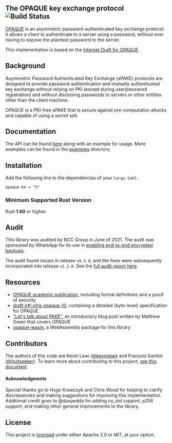 ##  The OPAQUE key exchange protocol ![Build Status](https://github.com/novifinancial/opaque-ke/workflows/Rust%20CI/badge.svg)

[OPAQUE](https://eprint.iacr.org/2018/163.pdf) is an asymmetric password-authenticated key exchange protocol. It allows a client to authenticate to a server using a password, without ever having to expose the plaintext password to the server.

This implementation is based on the [Internet Draft for OPAQUE](https://github.com/cfrg/draft-irtf-cfrg-opaque).

Background
----------

Asymmetric Password Authenticated Key Exchange (aPAKE) protocols are designed to provide password authentication and mutually authenticated key exchange without relying on PKI (except during user/password registration) and without disclosing passwords to servers or other entities other than the client machine.

OPAQUE is a PKI-free aPAKE that is secure against pre-computation attacks and capable of using a secret salt.

Documentation
-------------

The API can be found [here](https://docs.rs/opaque-ke/) along with an example for usage. More examples can be found in the [examples](./examples) directory.

Installation
------------

Add the following line to the dependencies of your `Cargo.toml`:

```
opaque-ke = "2"
```

### Minimum Supported Rust Version

Rust **1.60** or higher.

Audit
-----

This library was audited by NCC Group in June of 2021. The audit was sponsored by WhatsApp for its use in [enabling end-to-end encrypted backups](https://engineering.fb.com/2021/09/10/security/whatsapp-e2ee-backups/).

The audit found issues in release `v0.5.0`, and the fixes were subsequently incorporated into release `v1.2.0`. See the [full audit report here](https://research.nccgroup.com/2021/12/13/public-report-whatsapp-opaque-ke-cryptographic-implementation-review/).

Resources
---------

- [OPAQUE academic publication](https://eprint.iacr.org/2018/163.pdf), including formal definitions and a proof of security
- [draft-irtf-cfrg-opaque-10](https://datatracker.ietf.org/doc/draft-irtf-cfrg-opaque/10/), containing a detailed (byte-level) specification for OPAQUE
- ["Let's talk about PAKE"](https://blog.cryptographyengineering.com/2018/10/19/lets-talk-about-pake/), an introductory blog post written by Matthew Green that covers OPAQUE
- [opaque-wasm](https://github.com/marucjmar/opaque-wasm), a WebAssembly package for this library

Contributors
------------

The authors of this code are Kevin Lewi
([@kevinlewi](https://github.com/kevinlewi)) and François Garillot ([@huitseeker](https://github.com/huitseeker)).
To learn more about contributing to this project, [see this document](./CONTRIBUTING.md).

#### Acknowledgments

Special thanks go to Hugo Krawczyk and Chris Wood for helping to clarify discrepancies and making suggestions for improving
this implementation. Additional credit goes to @daxpedda for adding no_std support, p256 support, and making other general
improvements to the library.

License
-------

This project is [licensed](./LICENSE) under either Apache 2.0 or MIT, at your option.
